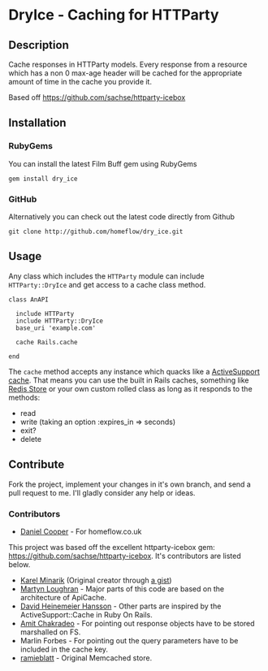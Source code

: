 # DryIce - Caching for HTTParty

## Description

Cache responses in HTTParty models. Every response from a resource which has a non 0 max-age header will be cached for the appropriate amount of time in the cache you provide it.

Based off https://github.com/sachse/httparty-icebox

## Installation

### RubyGems

You can install the latest Film Buff gem using RubyGems

    gem install dry_ice

### GitHub

Alternatively you can check out the latest code directly from Github

    git clone http://github.com/homeflow/dry_ice.git

## Usage

Any class which includes the `HTTParty` module can include `HTTParty::DryIce` and get access to a cache class method.
    
    class AnAPI

      include HTTParty
      include HTTParty::DryIce
      base_uri 'example.com'
      
      cache Rails.cache

    end

The `cache` method accepts any instance which quacks like a [ActiveSupport cache](http://api.rubyonrails.org/classes/ActiveSupport/Cache/MemoryStore.html). That means you can use the built in Rails caches, something like [Redis Store](https://github.com/jodosha/redis-store) or your own custom rolled class as long as it responds to the methods: 

   - read
   - write (taking an option :expires_in => seconds)
   - exit?
   - delete


## Contribute

Fork the project, implement your changes in it's own branch, and send
a pull request to me. I'll gladly consider any help or ideas.

### Contributors

- [Daniel Cooper](http://github.com/danielcooper) - For homeflow.co.uk

This project was based off the excellent httparty-icebox gem: https://github.com/sachse/httparty-icebox. It's contributors are listed below.

- [Karel Minarik](http://karmi.cz) (Original creator through [a gist](https://gist.github.com/209521/))
- [Martyn Loughran](https://github.com/mloughran) - Major parts of this code are based on the architecture of ApiCache.
- [David Heinemeier Hansson](https://github.com/dhh) - Other parts are inspired by the ActiveSupport::Cache in Ruby On Rails.
- [Amit Chakradeo](https://github.com/amit) - For pointing out response objects have to be stored marshalled on FS.
- Marlin Forbes - For pointing out the query parameters have to be included in the cache key.
- [ramieblatt](https://github.com/ramieblatt) - Original Memcached store.
